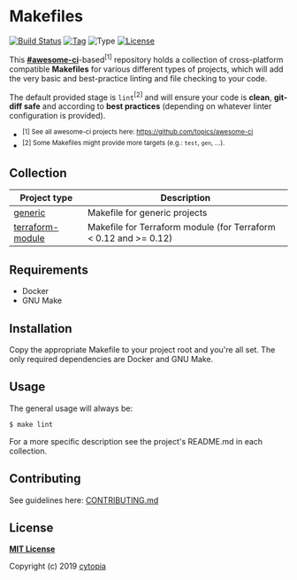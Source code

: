 # Makefiles

[![Build Status](https://travis-ci.com/cytopia/makefiles.svg?branch=master)](https://travis-ci.com/cytopia/makefiles)
[![Tag](https://img.shields.io/github/tag/cytopia/makefiles.svg)](https://github.com/cytopia/makefiles/releases)
![Type](https://img.shields.io/badge/type-Makefile-red.svg)
[![License](https://img.shields.io/badge/license-MIT-%233DA639.svg)](https://opensource.org/licenses/MIT)

This **[#awesome-ci](https://github.com/topics/awesome-ci)**-based<sup>[1]</sup> repository holds a collection of cross-platform compatible **Makefiles** for various different types
of projects, which will add the very basic and best-practice linting and file checking to your code.

The default provided stage is `lint`<sup>[2]</sup> and will ensure your code is **clean**, **git-diff
safe** and according to **best practices** (depending on whatever linter configuration is provided).

* <sup>[1] See all awesome-ci projects here: https://github.com/topics/awesome-ci</sup>
* <sup>[2] Some Makefiles might provide more targets (e.g.: `test`, `gen`, ...).</sup>


## Collection

| Project type | Description |
|--------------|-------------|
| [generic](generic) | Makefile for generic projects |
| [terraform-module](terraform-module) | Makefile for Terraform module (for Terraform < 0.12 and >= 0.12) |


## Requirements

* Docker
* GNU Make


## Installation

Copy the appropriate Makefile to your project root and you're all set. The only required
dependencies are Docker and GNU Make.


## Usage
The general usage will always be:
```bash
$ make lint
```

For a more specific description see the project's README.md in each collection.


## Contributing


See guidelines here: [CONTRIBUTING.md](CONTRIBUTING.md)


## License

**[MIT License](LICENSE)**

Copyright (c) 2019 [cytopia](https://github.com/cytopia)
